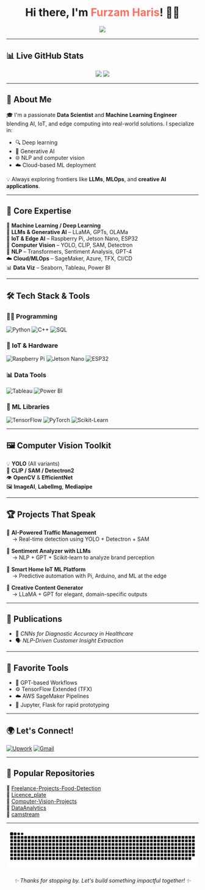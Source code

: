 <!-- Furzam Haris - Vibrant GitHub Profile README -->

<h1 align="center">Hi there, I'm <span style="color:#FF6F61;">Furzam Haris</span>! 👋✨</h1>

<p align="center">
  <img src="https://readme-typing-svg.demolab.com/?lines=Data%20Scientist%20|%20ML%20Engineer%20|%20IoT%20Enthusiast;Always%20learning%20new%20things!&center=true&width=600&height=50&color=F97316&size=24" />
</p>

---

## 📊 **Live GitHub Stats**

<p align="center">
  <img src="https://github-readme-stats.vercel.app/api?username=furzamharis&show_icons=true&theme=tokyonight" height="170"/>
  <img src="https://github-readme-streak-stats.herokuapp.com/?user=furzamharis&theme=tokyonight" height="170"/>
</p>

---

## 🧠 **About Me**

🎓 I'm a passionate **Data Scientist** and **Machine Learning Engineer** blending AI, IoT, and edge computing into real-world solutions. I specialize in:
- 🔍 Deep learning
- 🧠 Generative AI
- 🌐 NLP and computer vision
- ☁️ Cloud-based ML deployment

💡 Always exploring frontiers like **LLMs**, **MLOps**, and **creative AI applications**.

---

## 🚀 **Core Expertise**

🧠 **Machine Learning / Deep Learning**  
💬 **LLMs & Generative AI** – LLaMA, GPTs, OLAMa  
🔌 **IoT & Edge AI** – Raspberry Pi, Jetson Nano, ESP32  
🎯 **Computer Vision** – YOLO, CLIP, SAM, Detectron  
📖 **NLP** – Transformers, Sentiment Analysis, GPT-4  
☁️ **Cloud/MLOps** – SageMaker, Azure, TFX, CI/CD  
📊 **Data Viz** – Seaborn, Tableau, Power BI

---

## 🛠️ **Tech Stack & Tools**

### 👨‍💻 Programming
![Python](https://img.shields.io/badge/Python-%233776AB.svg?style=flat&logo=python&logoColor=white)
![C++](https://img.shields.io/badge/C++-%2300599C.svg?style=flat&logo=c%2B%2B&logoColor=white)
![SQL](https://img.shields.io/badge/SQL-%234479A1.svg?style=flat&logo=postgresql&logoColor=white)

### 🔌 IoT & Hardware
![Raspberry Pi](https://img.shields.io/badge/-Raspberry%20Pi-C51A4A?style=flat&logo=raspberry-pi&logoColor=white)
![Jetson Nano](https://img.shields.io/badge/-Jetson%20Nano-76B900?style=flat&logo=nvidia&logoColor=white)
![ESP32](https://img.shields.io/badge/-ESP32-000000?style=flat&logo=espressif&logoColor=white)

### 📊 Data Tools
![Tableau](https://img.shields.io/badge/-Tableau-E97627?style=flat&logo=tableau&logoColor=white)
![Power BI](https://img.shields.io/badge/-Power%20BI-F2C811?style=flat&logo=power-bi&logoColor=black)

### 🤖 ML Libraries
![TensorFlow](https://img.shields.io/badge/TensorFlow-FF6F00?style=flat&logo=tensorflow&logoColor=white)
![PyTorch](https://img.shields.io/badge/PyTorch-EE4C2C?style=flat&logo=pytorch&logoColor=white)
![Scikit-Learn](https://img.shields.io/badge/-Scikit--Learn-F7931E?style=flat&logo=scikit-learn&logoColor=white)

---

## 🖼️ **Computer Vision Toolkit**

💡 **YOLO** (All variants)  
🧠 **CLIP / SAM / Detectron2**  
👁️ **OpenCV** & **EfficientNet**  
🖼️ **ImageAI**, **LabelImg**, **Mediapipe**

---

## 🏆 **Projects That Speak**

🔹 **AI-Powered Traffic Management**  
&nbsp;&nbsp;&nbsp;&nbsp;→ Real-time detection using YOLO + Detectron + SAM

🔹 **Sentiment Analyzer with LLMs**  
&nbsp;&nbsp;&nbsp;&nbsp;→ NLP + GPT + Scikit-learn to analyze brand perception

🔹 **Smart Home IoT ML Platform**  
&nbsp;&nbsp;&nbsp;&nbsp;→ Predictive automation with Pi, Arduino, and ML at the edge

🔹 **Creative Content Generator**  
&nbsp;&nbsp;&nbsp;&nbsp;→ LLaMA + GPT for elegant, domain-specific outputs

---

## 📰 **Publications**

- 📘 *CNNs for Diagnostic Accuracy in Healthcare*
- 🗣️ *NLP-Driven Customer Insight Extraction*

---

## 🧰 **Favorite Tools**

- 🧠 GPT-based Workflows
- ⚙️ TensorFlow Extended (TFX)
- ☁️ AWS SageMaker Pipelines
- 🐍 Jupyter, Flask for rapid prototyping

---

## 🌍 **Let's Connect!**

[![Upwork](https://img.shields.io/badge/-Upwork-6fda44?style=flat&logo=upwork&logoColor=white)](https://www.upwork.com/freelancers/~01d394465cbc9c0a4d?mp_source=share)
[![Gmail](https://img.shields.io/badge/-furzamharis@gmail.com-D14836?style=flat&logo=gmail&logoColor=white)](mailto:furzamharis@gmail.com)

---

## 📂 **Popular Repositories**

🔗 [Freelance-Projects-Food-Detection](https://github.com/furzamharis/Freelance-Projects-Food-Detection)  
🔗 [Licence_plate](https://github.com/furzamharis/Licence_plate)  
🔗 [Computer-Vision-Projects](https://github.com/furzamharis/Computer-Vision-Projects)  
🔗 [DataAnalytics](https://github.com/furzamharis/DataAnalytics)  
🔗 [camstream](https://github.com/furzamharis/camstream)

---

<p align="center">
  <img src="https://github.com/Platane/snk/raw/output/github-contribution-grid-snake.svg" alt="snake gif" style="max-width: 100%;" />
</p>

<p align="center"><i>✨ Thanks for stopping by. Let's build something impactful together! ✨</i></p>
